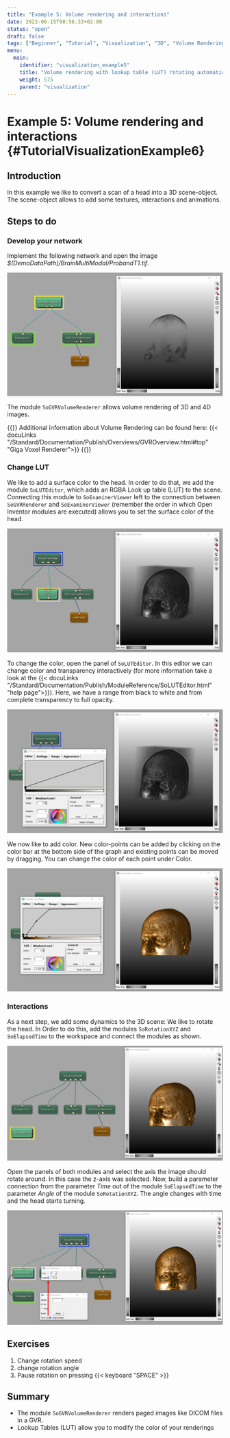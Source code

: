 ```yaml
---
title: "Example 5: Volume rendering and interactions"
date: 2022-06-15T08:56:33+02:00
status: "open"
draft: false
tags: ["Beginner", "Tutorial", "Visualization", "3D", "Volume Rendering", "GVR", "LUT"]
menu: 
  main:
    identifier: "visualization_example5"
    title: "Volume rendering with lookup table (LUT) rotating automatically."
    weight: 575
    parent: "visualization"
---
```

# Example 5: Volume rendering and interactions {#TutorialVisualizationExample6}
## Introduction
In this example we like to convert a scan of a head into a 3D scene-object. The scene-object allows to add some textures, interactions and animations.

## Steps to do
### Develop your network
Implement the following network and open the image *$(DemoDataPath)/BrainMultiModal/ProbandT1.tif*.

![SoGVRVolumeRenderer](/images/tutorials/visualization/V6_01.png "SoGVRVolumeRenderer")

The module `SoGVRVolumeRenderer` allows volume rendering of 3D and 4D images.

{{<alert class="info" caption="Extra Infos">}}
Additional information about Volume Rendering can be found here: {{< docuLinks "/Standard/Documentation/Publish/Overviews/GVROverview.html#top" "Giga Voxel Renderer">}}
{{</alert>}}

[//]: <> (MVL-653)

### Change LUT
We like to add a surface color to the head. In order to do that, we add the module `SoLUTEditor`, which adds an RGBA Look up table (LUT) to the scene. Connecting this module to `SoExaminerViewer` left to the connection between `SoGVRRenderer` and `SoExaminerViewer` (remember the order in which Open Inventor modules are executed) allows you to set the surface color of the head.

![SoLUTEditor](/images/tutorials/visualization/V6_02.png "SoLUTEditor")

To change the color, open the panel of `SoLUTEditor`. In this editor we can change color and transparency interactively (for more information take a look at the {{< docuLinks "/Standard/Documentation/Publish/ModuleReference/SoLUTEditor.html" "help page">}}). Here, we have a range from black to white and from complete transparency to full opacity.

![SoLUTEditor change colors](/images/tutorials/visualization/V6_03.png "SoLUTEditor change colors")

We now like to add color. New color-points can be added by clicking on the color bar at the bottom side of the graph and existing points can be moved by dragging. You can change the color of each point under Color.

![SoLUTEditor add colors](/images/tutorials/visualization/V6_04.png "SoLUTEditor add colors")

### Interactions
As a next step, we add some dynamics to the 3D scene: We like to rotate the head. In Order to do this, add the modules `SoRotationXYZ` and `SoElapsedTime` to the workspace and connect the modules as shown.

![SoRotationXYZ](/images/tutorials/visualization/V6_05.png "SoRotationXYZ")

Open the panels of both modules and select the axis the image should rotate around. In this case the z-axis was selected. Now, build a parameter connection from the parameter *Time* out of the module `SoElapsedTime` to the parameter *Angle* of the module `SoRotationXYZ`. The angle changes with time and the head starts turning.

![Time and Angle](/images/tutorials/visualization/V6_06.png "Time and Angle")

## Exercises
1. Change rotation speed
2. change rotation angle
3. Pause rotation on pressing {{< keyboard "SPACE" >}}

## Summary
* The module `SoGVRVolumeRenderer` renders paged images like DICOM files in a GVR.
* Lookup Tables (LUT) allow you to modify the color of your renderings
